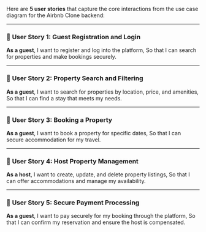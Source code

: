 Here are **5 user stories** that capture the core interactions from the use case diagram for the Airbnb Clone backend:

---

### 🧾 **User Story 1: Guest Registration and Login**

**As a guest**,
I want to register and log into the platform,
So that I can search for properties and make bookings securely.

---

### 🧾 **User Story 2: Property Search and Filtering**

**As a guest**,
I want to search for properties by location, price, and amenities,
So that I can find a stay that meets my needs.

---

### 🧾 **User Story 3: Booking a Property**

**As a guest**,
I want to book a property for specific dates,
So that I can secure accommodation for my travel.

---

### 🧾 **User Story 4: Host Property Management**

**As a host**,
I want to create, update, and delete property listings,
So that I can offer accommodations and manage my availability.

---

### 🧾 **User Story 5: Secure Payment Processing**

**As a guest**,
I want to pay securely for my booking through the platform,
So that I can confirm my reservation and ensure the host is compensated.
